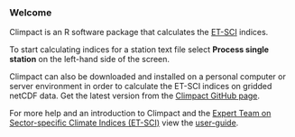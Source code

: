 ### Welcome
Climpact is an R software package that calculates the [ET-SCI](https://climpact-sci.org/about/project/) indices.

To start calculating indices for a station text file select **Process single station** on the left-hand side of the screen.

Climpact can also be downloaded and installed on a personal computer or server environment in order to calculate the ET-SCI indices on gridded netCDF data. Get the latest version from the [Climpact GitHub page](https://github.com/ARCCSS-extremes/climpact).

For more help and an introduction to Climpact and the [Expert Team on Sector-specific Climate Indices (ET-SCI)](https://climpact-sci.org/about/project/) view the [user-guide](user_guide/Climpact_user_guide.htm).
